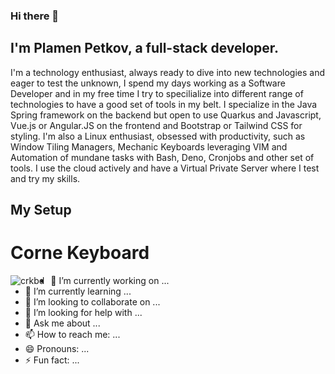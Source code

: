 ### Hi there 👋

## I'm Plamen Petkov, a full-stack developer.
I'm a technology enthusiast, always ready to dive into new technologies and eager to test the unknown, I spend my days working as a Software Developer and in my free time I try to specilialize into different range of technologies to have a good set of tools in my belt. I specialize in the Java Spring framework on the backend but open to use Quarkus and Javascript, Vue.js or Angular.JS on the frontend and Bootstrap or Tailwind CSS for styling. I'm also a Linux enthusiast, obsessed with productivity, such as Window Tiling Managers, Mechanic Keyboards leveraging VIM and Automation of mundane tasks with Bash, Deno, Cronjobs and other set of tools. I use the cloud actively and have a Virtual Private Server where I test and try my skills.

## My Setup
# Corne Keyboard 
<img src="https://i.redd.it/ydzneqfvn2551.jpg"
     alt="crkbd"
     style="float: left; margin-right: 10px;" />

- 🔭 I’m currently working on ...
- 🌱 I’m currently learning ...
- 👯 I’m looking to collaborate on ...
- 🤔 I’m looking for help with ...
- 💬 Ask me about ...
- 📫 How to reach me: ...
- 😄 Pronouns: ...
- ⚡ Fun fact: ...
